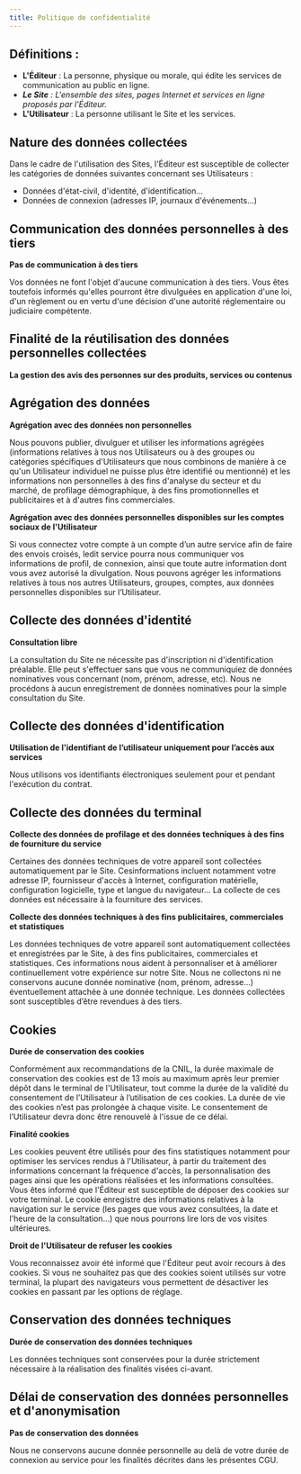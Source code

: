 ```yaml
---
title: Politique de confidentialité
---
```

## **Définitions :**

* **L'Éditeur** : La personne, physique ou morale, qui édite les services de communication au public en ligne.
* _**Le Site** : L'ensemble des sites, pages Internet et services en ligne proposés par l'Éditeur._
* **L'Utilisateur** : La personne utilisant le Site et les services.

## **Nature des données collectées**

Dans le cadre de l'utilisation des Sites, l'Éditeur est susceptible de collecter les catégories de données suivantes concernant ses Utilisateurs :

* Données d'état-civil, d'identité, d'identification...
* Données de connexion (adresses IP, journaux d'événements...)

## **Communication des données personnelles à des tiers**

**Pas de communication à des tiers**

Vos données ne font l'objet d'aucune communication à des tiers. Vous êtes toutefois informés qu'elles pourront être divulguées en application d'une loi, d'un règlement ou en vertu d'une décision d'une autorité réglementaire ou judiciaire compétente.

## Finalité de la réutilisation des données personnelles collectées

**La gestion des avis des personnes sur des produits, services ou contenus**

## **Agrégation des données**

**Agrégation avec des données non personnelles**

Nous pouvons publier, divulguer et utiliser les informations agrégées (informations relatives à tous nos Utilisateurs ou à des groupes ou catégories spécifiques d'Utilisateurs que nous combinons de manière à ce qu'un Utilisateur individuel ne puisse plus être identifié ou mentionné) et les informations non personnelles à des fins d'analyse du secteur et du marché, de profilage démographique, à des fins promotionnelles et publicitaires et à d'autres fins commerciales.

**Agrégation avec des données personnelles disponibles sur les comptes sociaux de l'Utilisateur**

Si vous connectez votre compte à un compte d’un autre service afin de faire des envois croisés, ledit service pourra nous communiquer vos informations de profil, de connexion, ainsi que toute autre information dont vous avez autorisé la divulgation. Nous pouvons agréger les informations relatives à tous nos autres Utilisateurs, groupes, comptes, aux données personnelles disponibles sur l’Utilisateur.

## **Collecte des données d'identité**

**Consultation libre**

La consultation du Site ne nécessite pas d'inscription ni d'identification préalable. Elle peut s'effectuer sans que vous ne communiquiez de données nominatives vous concernant (nom, prénom, adresse, etc). Nous ne procédons à aucun enregistrement de données nominatives pour la simple consultation du Site.

## Collecte des données d'identification

**Utilisation de l'identifiant de l’utilisateur uniquement pour l’accès aux services**

Nous utilisons vos identifiants électroniques seulement pour et pendant l'exécution du contrat.

## Collecte des données du terminal

**Collecte des données de profilage et des données techniques à des fins de fourniture du service**

Certaines des données techniques de votre appareil sont collectées automatiquement par le Site. Cesinformations incluent notamment votre adresse IP, fournisseur d'accès à Internet, configuration matérielle, configuration logicielle, type et langue du navigateur... La collecte de ces données est nécessaire à la fourniture des services.

**Collecte des données techniques à des fins publicitaires, commerciales et statistiques**

Les données techniques de votre appareil sont automatiquement collectées et enregistrées par le Site, à des fins publicitaires, commerciales et statistiques. Ces informations nous aident à personnaliser et à améliorer continuellement votre expérience sur notre Site. Nous ne collectons ni ne conservons aucune donnée nominative (nom, prénom, adresse...) éventuellement attachée à une donnée technique. Les données collectées sont susceptibles d’être revendues à des tiers.

## Cookies

**Durée de conservation des cookies**

Conformément aux recommandations de la CNIL, la durée maximale de conservation des cookies est de 13 mois au maximum après leur premier dépôt dans le terminal de l'Utilisateur, tout comme la durée de la validité du consentement de l’Utilisateur à l’utilisation de ces cookies. La durée de vie des cookies n’est pas prolongée à chaque visite. Le consentement de l’Utilisateur devra donc être renouvelé à l'issue de ce délai.

**Finalité cookies**

Les cookies peuvent être utilisés pour des fins statistiques notamment pour optimiser les services rendus à l'Utilisateur, à partir du traitement des informations concernant la fréquence d'accès, la personnalisation des pages ainsi que les opérations réalisées et les informations consultées.
Vous êtes informé que l'Éditeur est susceptible de déposer des cookies sur votre terminal. Le cookie enregistre des informations relatives à la navigation sur le service (les pages que vous avez consultées, la date et l'heure de la consultation...) que nous pourrons lire lors de vos visites ultérieures.

**Droit de l'Utilisateur de refuser les cookies**

Vous reconnaissez avoir été informé que l'Éditeur peut avoir recours à des cookies. Si vous ne souhaitez pas que des cookies soient utilisés sur votre terminal, la plupart des navigateurs vous permettent de désactiver les cookies en passant par les options de réglage.

## Conservation des données techniques

**Durée de conservation des données techniques**

Les données techniques sont conservées pour la durée strictement nécessaire à la réalisation des finalités visées ci-avant.

## Délai de conservation des données personnelles et d'anonymisation

**Pas de conservation des données**

Nous ne conservons aucune donnée personnelle au delà de votre durée de connexion au service pour les finalités décrites dans les présentes CGU.
